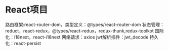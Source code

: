 # React项目
路由框架:react-router-dom，类型定义：@types/react-router-dom
状态管理：reduct，react-redux，@types/react-redux，redux-thunk,redux-toolkot
国际化：i18next，react-i18next
网络请求：axios
jwt解析插件：jwt_decode
持久化：react-persist